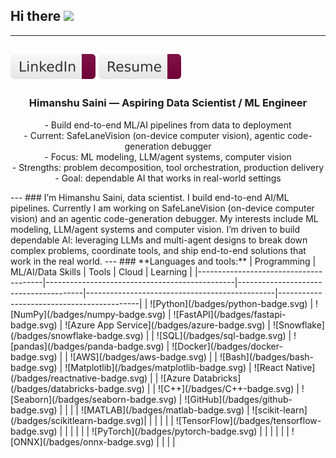 ## Hi there <img src="https://raw.githubusercontent.com/MartinHeinz/MartinHeinz/master/wave.gif" width="30px">
---
<!--![Profile Views](https://komarev.com/ghpvc/?username=himanshusaini11&label=PROFILE+VIEWS&style=for-the-badge&color=800000&labelColor=800000&logoColor=white)-->
<!--[![GitHub Profile Views](https://komarev.com/ghpvc/?username=himanshusaini11&label=PROFILE+VIEWS&style=for-the-badge&color=blueviolet)](https://github.com/himanshusaini11)-->
[![LinkedIn](/badges/linkedin-badge.svg)](https://www.linkedin.com/in/sainihimanshu/) [![Resume](/badges/resume-badge.svg)](https://github.com/himanshusaini11/himanshusaini11/blob/main/HSaini_DS.pdf)
---
<div align="center">

  <h3>Himanshu Saini — Aspiring Data Scientist / ML Engineer</h3>

  <ul style="list-style-type: none; padding: 0;">
    <li>- Build end-to-end ML/AI pipelines from data to deployment</li>
    <li>- Current: SafeLaneVision (on-device computer vision), agentic code-generation debugger</li>
    <li>- Focus: ML modeling, LLM/agent systems, computer vision</li>
    <li>- Strengths: problem decomposition, tool orchestration, production delivery</li>
    <li>- Goal: dependable AI that works in real-world settings</li>
  </ul>

</div>
---
### I’m Himanshu Saini, data scientist. I build end-to-end AI/ML pipelines. Currently I am working on SafeLaneVision (on-device computer vision) and an agentic code-generation debugger. My interests include ML modeling, LLM/agent systems and computer vision. I’m driven to build dependable AI: leveraging LLMs and multi-agent designs to break down complex problems, coordinate tools, and ship end-to-end solutions that work in the real world.
---
### **Languages and tools:**
| Programming                           | ML/AI/Data Skills                             | Tools                                 | Cloud                                        | Learning                                  |
|---------------------------------------|-----------------------------------------------|---------------------------------------|-----------------------------------------------|-------------------------------------------|
| ![Python](/badges/python-badge.svg)   | ![NumPy](/badges/numpy-badge.svg)             | ![FastAPI](/badges/fastapi-badge.svg) | ![Azure App Service](/badges/azure-badge.svg) | ![Snowflake](/badges/snowflake-badge.svg) |
| ![SQL](/badges/sql-badge.svg)         | ![pandas](/badges/panda-badge.svg)            | ![Docker](/badges/docker-badge.svg)   |                                               | ![AWS](/badges/aws-badge.svg)             |
| ![Bash](/badges/bash-badge.svg)       | ![Matplotlib](/badges/matplotlib-badge.svg)   | ![React Native](/badges/reactnative-badge.svg) |                              | ![Azure Databricks](/badges/databricks-badge.svg) |
| ![C++](/badges/C++-badge.svg)         | ![Seaborn](/badges/seaborn-badge.svg)         | ![GitHub](/badges/github-badge.svg)   |                                               |                                           |
| ![MATLAB](/badges/matlab-badge.svg)   | ![scikit-learn](/badges/scikitlearn-badge.svg)|                                       |                                               |                                           |
|                                       | ![TensorFlow](/badges/tensorflow-badge.svg)   |                                       |                                               |                                           |
|                                       | ![PyTorch](/badges/pytorch-badge.svg)         |                                       |                                               |                                           |
|                                       | ![ONNX](/badges/onnx-badge.svg)               |                                       |                                               |                                         |   
<!--
**himanshusaini11/himanshusaini11** is a ✨ _special_ ✨ repository because its `README.md` (this file) appears on your GitHub profile.

Here are some ideas to get you started:

- 🔭 I’m currently working on ...
- 🌱 I’m currently learning ...
- 👯 I’m looking to collaborate on ...
- 🤔 I’m looking for help with ...
- 💬 Ask me about ...
- 📫 How to reach me: ...
- 😄 Pronouns: ...
- ⚡ Fun fact: ...
-->
